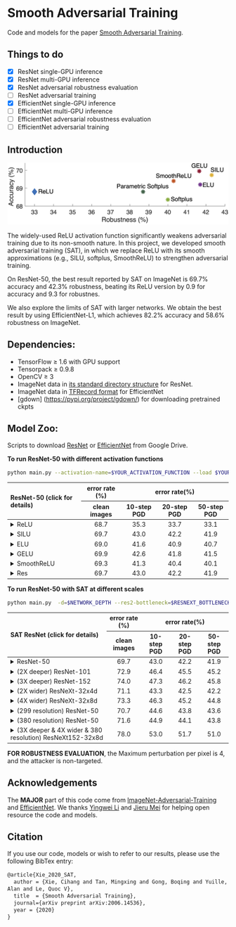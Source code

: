 
# Smooth Adversarial Training

Code and models for the paper [Smooth Adversarial Training](https://arxiv.org/pdf/2006.14536.pdf).

## Things to do
- [x] ResNet single-GPU inference
- [x] ResNet multi-GPU inference
- [x] ResNet adversarial robustness evaluation
- [ ] ResNet adversarial training
- [x] EfficientNet single-GPU inference
- [ ] EfficientNet multi-GPU inference
- [ ] EfficientNet adversarial robustness evaluation
- [ ] EfficientNet adversarial training

## Introduction

<div align="center">
  <img src="teaser.jpg" width="800px" />
</div>

The widely-used ReLU activation function significantly weakens adversarial training due to its non-smooth nature. In this project, we developed smooth adversarial training (SAT), in which we replace ReLU with its smooth approximations (e.g., SILU, softplus, SmoothReLU) to strengthen adversarial training. 

On ResNet-50, the best result reported by SAT on ImageNet is 69.7% accuracy and 42.3% robustness, beating its ReLU version by 0.9 for accuracy and 9.3 for robustnes.

We also explore the limits of SAT with larger networks. We obtain the best result by using EfficientNet-L1, which achieves 82.2% accuracy and 58.6% robustness on ImageNet.


## Dependencies:

+ TensorFlow ≥ 1.6 with GPU support
+ Tensorpack ≥ 0.9.8
+ OpenCV ≥ 3
+ ImageNet data in [its standard directory structure](https://tensorpack.readthedocs.io/modules/dataflow.dataset.html#tensorpack.dataflow.dataset.ILSVRC12) for ResNet.
+ ImageNet data in [TFRecord format](https://github.com/tensorflow/tpu/blob/master/tools/datasets/imagenet_to_gcs.py) for EfficientNet
+ [gdown] (https://pypi.org/project/gdown/) for downloading pretrained ckpts


## Model Zoo:

Scripts to download [ResNet](ResNet/download_resnet.py) or [EfficientNet](EfficientNet/download_efficientnet.py) from Google Drive.

__To run ResNet-50 with different activation functions__

```bash
python main.py --activation-name=$YOUR_ACTIVATION_FUNCTION --load $YOUR_MODEL_DIR --data=$PATH_TO_IMAGENET --eval-attack-iter=$YOUR_ATTACK_ITERATION_FOR_EVAL --batch=$YOUR_EVALUATION_BATCH_SIZE --eval --attack-epsilon=4.0 -d=50 --attack-step-size=1.0 
```

<table>
<thead>
<tr>
<th align="left" rowspan=2>ResNet-50  (click for details)</th>
<th align="center">error rate (%)</th>
<th align="center" colspan=3>error rate(%)</th>
</tr>
<tr>
<th align="center">clean images</th>
<th align="center">10-step PGD</th>
<th align="center">20-step PGD</th>
<th align="center">50-step PGD</th>
</tr>
</thead>


<tbody>
<tr>
<td align="left"><details><summary>ReLU</summary> <code>--activation-name=relu</code></details></td>
<td align="center">68.7</td>
<td align="center">35.3</td>
<td align="center">33.7</td>
<td align="center">33.1</td>
</tr>

<tr>
<td align="left"><details><summary>SILU</summary> <code>--activation-name=silu</code></details></td>
<td align="center">69.7</td>
<td align="center">43.0</td>
<td align="center">42.2</td>
<td align="center">41.9</td>
</tr>

<tr>
<td align="left"><details><summary>ELU</summary> <code>--activation-name=elu</code></details></td>
<td align="center">69.0</td>
<td align="center">41.6</td>
<td align="center">40.9</td>
<td align="center">40.7</td>
</tr>

<tr>
<td align="left"><details><summary>GELU</summary> <code>--activation-name=gelu</code></details></td>
<td align="center">69.9</td>
<td align="center">42.6</td>
<td align="center">41.8</td>
<td align="center">41.5</td>
</tr>

<tr>
<td align="left"><details><summary>SmoothReLU</summary> <code>--activation-name=smoothrelu</code></details></td>
<td align="center">69.3</td>
<td align="center">41.3</td>
<td align="center">40.4</td>
<td align="center">40.1</td>
</tr>

<tr>
<td align="left"><details><summary>Res</summary> <code>--activation-name=silu</code></details></td>
<td align="center">69.7</td>
<td align="center">43.0</td>
<td align="center">42.2</td>
<td align="center">41.9</td>
</tr>
</tbody>
</table>


__To run ResNet-50 with SAT at different scales__

```bash
python main.py  -d=$NETWORK_DEPTH --res2-bottleneck=$RESNEXT_BOTTLENECK --group=$RESNEXT_GROUP --input-size=$INPUT_SIZE --load $YOUR_MODEL_DIR --data=$PATH_TO_IMAGENET --eval-attack-iter=$YOUR_ATTACK_ITERATION_FOR_EVAL --batch=$YOUR_EVALUATION_BATCH_SIZE --eval --attack-epsilon=4.0 -d=50 --attack-step-size=1.0 --activation-name=silu
```
<table>
<thead>
<tr>
<th align="left" rowspan=2>SAT ResNet (click for details)</th>
<th align="center">error rate (%)</th>
<th align="center" colspan=3>error rate(%)</th>
</tr>
<tr>
<th align="center">clean images</th>
<th align="center">10-step PGD</th>
<th align="center">20-step PGD</th>
<th align="center">50-step PGD</th>
</tr>
</thead>
  
<tr>
<td align="left"><details><summary>ResNet-50</summary> <code>--d=50 --res2-bottleneck=64 --group=1 --input-size=224</code></details></td>
<td align="center">69.7</td>
<td align="center">43.0</td>
<td align="center">42.2</td>
<td align="center">41.9</td>
</tr>

<tr>
<td align="left"><details><summary>(2X deeper) ResNet-101 </summary> <code>--d=101 --res2-bottleneck=64 --group=1 --input-size=224</code></details></td>
<td align="center">72.9</td>
<td align="center">46.4</td>
<td align="center">45.5</td>
<td align="center">45.2</td>
</tr>

<tr>
<td align="left"><details><summary>(3X deeper) ResNet-152</summary> <code>--d=152 --res2-bottleneck=64 --group=1 --input-size=224</code></details></td>
<td align="center">74.0</td>
<td align="center">47.3</td>
<td align="center">46.2</td>
<td align="center">45.8</td>
</tr>

<tr>
<td align="left"><details><summary>(2X wider) ResNeXt-32x4d</summary> <code>--d=50 --res2-bottleneck=4 --group=32 --input-size=224</code></details></td>
<td align="center">71.1</td>
<td align="center">43.3</td>
<td align="center">42.5</td>
<td align="center">42.2</td>
</tr>

<tr>
<td align="left"><details><summary>(4X wider) ResNeXt-32x8d</summary> <code>--d=50 --res2-bottleneck=8 --group=32 --input-size=224</code></details></td>
<td align="center">73.3</td>
<td align="center">46.3</td>
<td align="center">45.2</td>
<td align="center">44.8</td>
</tr>

<tr>
<td align="left"><details><summary>(299 resolution) ResNet-50</summary> <code>--d=50 --res2-bottleneck=64 --group=1 --input-size=299</code></details></td>
<td align="center">70.7</td>
<td align="center">44.6</td>
<td align="center">43.8</td>
<td align="center">43.6</td>
</tr>

<tr>
<td align="left"><details><summary>(380 resolution) ResNet-50</summary> <code>--d=50 --res2-bottleneck=64 --group=1 --input-size=380</code></details></td>
<td align="center">71.6</td>
<td align="center">44.9</td>
<td align="center">44.1</td>
<td align="center">43.8</td>
</tr>

<tr>
<td align="left"><details><summary>(3X deeper & 4X wider & 380 resolution) ResNeXt152-32x8d</summary> <code>--d=152 --res2-bottleneck=8 --group=32 --input-size=380</code></details></td>
<td align="center">78.0</td>
<td align="center">53.0</td>
<td align="center">51.7</td>
<td align="center">51.0</td>
</tr>
</tbody>
</table>

__FOR ROBUSTNESS EVALUATION__, the Maximum perturbation per pixel is 4, and the attacker is non-targeted.


## Acknowledgements

The <b>MAJOR</b> part of this code come from [ImageNet-Adversarial-Training](https://github.com/facebookresearch/ImageNet-Adversarial-Training) and [EfficientNet](https://github.com/tensorflow/tpu/tree/master/models/official/efficientnet). We thanks [Yingwei Li](https://yingwei.li/) and [Jieru Mei](https://scholar.google.com/citations?user=nHKExN0AAAAJ&hl) for helping open resource the code and models.

## Citation

If you use our code, models or wish to refer to our results, please use the following BibTex entry:
```
@article{Xie_2020_SAT,
  author = {Xie, Cihang and Tan, Mingxing and Gong, Boqing and Yuille, Alan and Le, Quoc V},
  title  = {Smooth Adversarial Training},
  journal={arXiv preprint arXiv:2006.14536},
  year = {2020}
}
```

